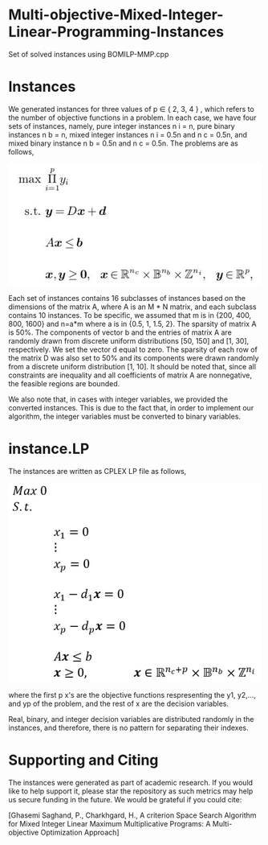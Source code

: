 # Multi-objective-Mixed-Integer-Linear-Programming-Instances
Set of solved instances using BOMILP-MMP.cpp
# Instances
We generated instances for three values of p ∈ { 2, 3, 4 } , which refers to
the number of objective functions in a problem. In each case, we have four sets of instances, namely,
pure integer instances n i = n, pure binary instances n b = n, mixed integer instances n i = 0.5n and
n c = 0.5n, and mixed binary instance n b = 0.5n and n c = 0.5n. The problems are as follows,

![Images](Images/problem.jpg)

Each set of instances contains 16 subclasses of instances based on the dimensions of the matrix A, where A is an M * N matrix, and each subclass contains 10 instances. To be specific, we assumed that m is in {200, 400, 800, 1600} and n=a*m where a is in {0.5, 1, 1.5, 2}. The sparsity of matrix A is 50%. The components of vector b and the entries of matrix A are randomly drawn from discrete uniform distributions [50, 150] and [1, 30], respectively. We set the vector d equal to zero. The sparsity of each row of the matrix D was also set to 50% and its components were drawn randomly from a discrete uniform distribution [1, 10].
It should be noted that, since all constraints are inequality and all coefficients of matrix A are nonnegative, the feasible regions are bounded.

We also note that, in cases with integer variables, we provided the converted instances. This is due to the fact that, in order to implement our algorithm, the integer variables must be converted to binary variables.

# instance.LP

The instances are written as CPLEX LP file as follows,

![Images](Images/instance.jpg)

where the first p x's are the objective functions respresenting the y1, y2,..., and yp of the problem, and the rest of x are the decision variables.

Real, binary, and integer decision variables are distributed randomly in the instances, and therefore, there is no pattern for separating their indexes.
# Supporting and Citing

The instances were generated as part of academic research. If you would like to help support it, please star the repository as such metrics may help us secure funding in the future. We would be grateful if you could cite:

[Ghasemi Saghand, P., Charkhgard, H., A criterion Space Search Algorithm for Mixed Integer Linear Maximum Multiplicative Programs: A Multi-objective Optimization Approach]
